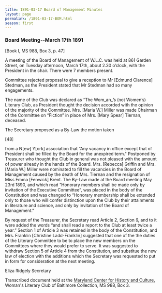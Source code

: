 ```yaml
---
title: 1891-03-17 Board of Management Minutes
layout: page
permalink: /1891-03-17-BOM.html
season: first
---
```

### Board Meeting--March 17th 1891
[Book I, MS 988, Box 3, p. 47]

A meeting of the Board of Management of W.L.C. was held at 861 Garden Street, on Tuesday afternoon, March 17th, about 2.30 o’clock, with the President in the chair. There were 7 members present.

Committee rejected proposal to give a reception to Mr [Edmund Clarence] Stedman, as the President stated that Mr Stedman had so many engagements.

The name of the Club was declared as “The Wom_an_’s (not Women’s) Literary Club, as President thought the decision accorded with the opinion of the majority of the Committee. Mrs. [Maria W.] Miller was made Chairman of the Committee on “Fiction” in place of Mrs. [Mary Spear] Tiernan, deceased.

The Secretary proposed as a By-Law the motion taken

[48]

from a N[ew] Y[ork] association that “Any vacancy in office except that of President shall be filled by the Board for the unexpired term." Postponed by Treasurer who thought the Club in general was not pleased with the amount of power already in the hands of the Board. Mrs. [Rebecca] Griffin and Mrs. [Maria W.] Miller were nominated to fill the vacancies in the Board of Management caused by the death of Mrs. Tiernan and the resignation of Miss Emma [Fenwick] Brent. The By-Law made at the Board meeting May 23rd 1890, and which read ”Honorary members shall be made only by invitation of the Executive Committee”, was placed in the body of the Constitution and was changed to “Honorary membership shall be extended only to those who will confer distinction upon the Club by their attainments in literature and science, and only by invitation of the Board of Management.”

By request of the Treasurer, the Secretary read Article 2, Section 6, and to it were added the words “and shall read a report to the Club at least twice a year.” Section 1 of Article 3 was retained in the body of the Constitution, and Mrs. Franklin [Christine Ladd-Franklin] suggested that one of the the duties of the Literary Committee to be to place the new members on the Committees where they would prefer to serve. It was suggested to withdraw Section 5 of Article 4 from the Constitution, and substitue the new law of election with the additions which the Secretary was requested to put in form for consideration at the next meeting.

Eliza Ridgely 
Secretary

Transcribed document held at the [Maryland Center for History and Culture](http://mdhs.org/), Woman's Literary Club of Baltimore Collection, MS 988, Box 3. 